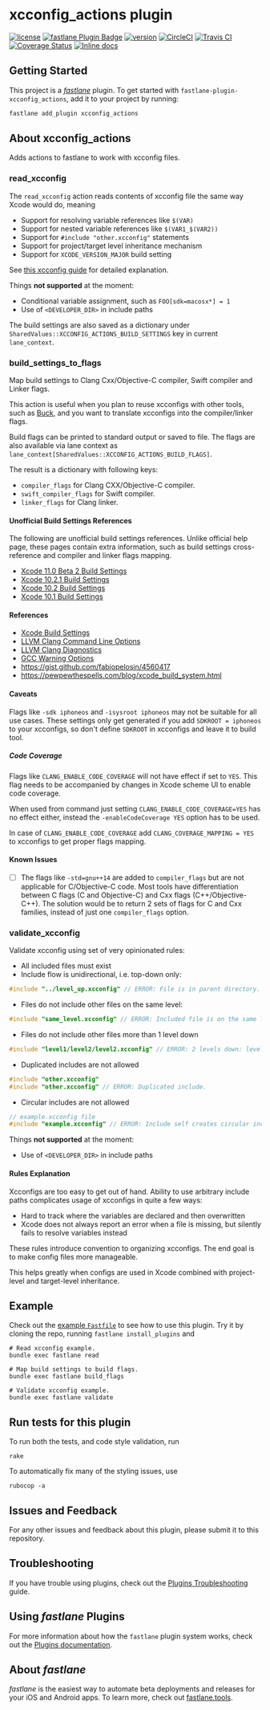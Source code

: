 # xcconfig_actions plugin

[![license](https://img.shields.io/github/license/mgrebenets/fastlane-plugin-xcconfig_actions.svg)](https://github.com/mgrebenets/fastlane-plugin-xcconfig_actions)
[![fastlane Plugin Badge](https://rawcdn.githack.com/fastlane/fastlane/master/fastlane/assets/plugin-badge.svg)](https://rubygems.org/gems/fastlane-plugin-xcconfig_actions)
[![version](https://img.shields.io/github/tag/mgrebenets/fastlane-plugin-xcconfig_actions.svg?color=green&label=version)](https://github.com/mgrebenets/fastlane-plugin-xcconfig_actions)
[![CircleCI](https://circleci.com/gh/mgrebenets/fastlane-plugin-xcconfig_actions.svg?style=svg)](https://circleci.com/gh/mgrebenets/fastlane-plugin-xcconfig_actions)
[![Travis CI](https://img.shields.io/travis/mgrebenets/fastlane-plugin-xcconfig_actions.svg?label=%20&logo=travis)](https://travis-ci.org/mgrebenets/fastlane-plugin-xcconfig_actions)
[![Coverage Status](https://coveralls.io/repos/github/mgrebenets/fastlane-plugin-xcconfig_actions/badge.svg)](https://coveralls.io/github/mgrebenets/fastlane-plugin-xcconfig_actions)
[![Inline docs](http://inch-ci.org/github/mgrebenets/fastlane-plugin-xcconfig_actions.svg)](http://inch-ci.org/github/mgrebenets/fastlane-plugin-xcconfig_actions)

## Getting Started

This project is a [_fastlane_](https://github.com/fastlane/fastlane) plugin. To get started with `fastlane-plugin-xcconfig_actions`, add it to your project by running:

```bash
fastlane add_plugin xcconfig_actions
```

## About xcconfig_actions

Adds actions to fastlane to work with xcconfig files.

### read_xcconfig

The `read_xcconfig` action reads contents of xcconfig file the same way Xcode would do, meaning

- Support for resolving variable references like `$(VAR)`
- Support for nested variable references like `$(VAR1_$(VAR2))`
- Support for `#include "other.xcconfig"` statements
- Support for project/target level inheritance mechanism
- Support for `XCODE_VERSION_MAJOR` build setting

See [this xcconfig guide](https://pewpewthespells.com/blog/xcconfig_guide.html) for detailed explanation.

Things **not supported** at the moment:

- Conditional variable assignment, such as `FOO[sdk=macosx*] = 1`
- Use of `<DEVELOPER_DIR>` in include paths

The build settings are also saved as a dictionary under `SharedValues::XCCONFIG_ACTIONS_BUILD_SETTINGS` key in current `lane_context`.

### build_settings_to_flags

Map build settings to Clang Cxx/Objective-C compiler, Swift compiler and Linker flags.

This action is useful when you plan to reuse xcconfigs with other tools, such as [Buck](https://buckbuild.com/), and you want to translate xcconfigs into the compiler/linker flags.

Build flags can be printed to standard output or saved to file.
The flags are also available via lane context as `lane_context[SharedValues::XCCONFIG_ACTIONS_BUILD_FLAGS]`.

The result is a dictionary with following keys:

- `compiler_flags` for Clang CXX/Objective-C compiler.
- `swift_compiler_flags` for Swift compiler.
- `linker_flags` for Clang linker.

<!-- TODO: Add info on how it works. -->

#### Unofficial Build Settings References

The following are unofficial build settings references.
Unlike official help page, these pages contain extra information, such as build settings cross-reference and compiler and linker flags mapping.

- [Xcode 11.0 Beta 2 Build Settings](lib/fastlane/plugin/xcconfig_actions/helper/xcspecs/11.0/README.md)
- [Xcode 10.2.1 Build Settings](lib/fastlane/plugin/xcconfig_actions/helper/xcspecs/10.2.1/README.md)
- [Xcode 10.2 Build Settings](lib/fastlane/plugin/xcconfig_actions/helper/xcspecs/10.2/README.md)
- [Xcode 10.1 Build Settings](lib/fastlane/plugin/xcconfig_actions/helper/xcspecs/10.1/README.md)


#### References

- [Xcode Build Settings](https://help.apple.com/xcode/mac/10.2/#/itcaec37c2a6)
- [LLVM Clang Command Line Options](https://clang.llvm.org/docs/ClangCommandLineReference.html)
- [LLVM Clang Diagnostics](https://clang.llvm.org/docs/DiagnosticsReference.html)
- [GCC Warning Options](https://gcc.gnu.org/onlinedocs/gcc/Warning-Options.html)
- https://gist.github.com/fabiopelosin/4560417
- https://pewpewthespells.com/blog/xcode_build_system.html

#### Caveats

Flags like `-sdk iphoneos` and `-isysroot iphoneos` may not be suitable for all use cases.
These settings only get generated if you add `SDKROOT = iphoneos` to your xcconfigs, so don't define `SDKROOT` in xcconfigs and leave it to build tool.

##### Code Coverage

Flags like `CLANG_ENABLE_CODE_COVERAGE` will not have effect if set to `YES`.
This flag needs to be accompanied by changes in Xcode scheme UI to enable code coverage.

When used from command just setting `CLANG_ENABLE_CODE_COVERAGE=YES` has no effect either, instead the `-enableCodeCoverage YES` option has to be used.

In case of `CLANG_ENABLE_CODE_COVERAGE` add `CLANG_COVERAGE_MAPPING = YES` to xcconfigs to get proper flags mapping.

#### Known Issues

- [ ] The flags like `-std=gnu++14` are added to `compiler_flags` but are not applicable for C/Objective-C code.
Most tools have differentiation between C flags (C and Objective-C) and Cxx flags (C++/Objective-C++).
The solution would be to return 2 sets of flags for C and Cxx families, instead of just one `compiler_flags` option.

### validate_xcconfig

Validate xcconfig using set of very opinionated rules:

- All included files must exist
- Include flow is unidirectional, i.e. top-down only:

```c
#include "../level_up.xcconfig" // ERROR: File is in parent directory.
```

- Files do not include other files on the same level:

```c
#include "same_level.xcconfig" // ERROR: Included file is on the same level.
```

- Files do not include other files more than 1 level down

```c
#include "level1/level2/level2.xcconfig" // ERROR: 2 levels down: level1/level2.
```

- Duplicated includes are not allowed

```c
#include "other.xcconfig"
#include "other.xcconfig" // ERROR: Duplicated include.
```

- Circular includes are not allowed

```c
// example.xcconfig file
#include "example.xcconfig" // ERROR: Include self creates circular include.
```

Things **not supported** at the moment:

- Use of `<DEVELOPER_DIR>` in include paths

#### Rules Explanation

Xcconfigs are too easy to get out of hand.
Ability to use arbitrary include paths complicates usage of xcconfigs in quite a few ways:

- Hard to track where the variables are declared and then overwritten
- Xcode does not always report an error when a file is missing, but silently fails to resolve variables instead

These rules introduce convention to organizing xcconfigs.
The end goal is to make config files more manageable.

This helps greatly when configs are used in Xcode combined with project-level and target-level inheritance.

## Example

Check out the [example `Fastfile`](fastlane/Fastfile) to see how to use this plugin. Try it by cloning the repo, running `fastlane install_plugins` and

```shell
# Read xcconfig example.
bundle exec fastlane read

# Map build settings to build flags.
bundle exec fastlane build_flags

# Validate xcconfig example.
bundle exec fastlane validate
```

## Run tests for this plugin

To run both the tests, and code style validation, run

```shell
rake
```

To automatically fix many of the styling issues, use

```shell
rubocop -a
```

## Issues and Feedback

For any other issues and feedback about this plugin, please submit it to this repository.

## Troubleshooting

If you have trouble using plugins, check out the [Plugins Troubleshooting](https://docs.fastlane.tools/plugins/plugins-troubleshooting/) guide.

## Using _fastlane_ Plugins

For more information about how the `fastlane` plugin system works, check out the [Plugins documentation](https://docs.fastlane.tools/plugins/create-plugin/).

## About _fastlane_

_fastlane_ is the easiest way to automate beta deployments and releases for your iOS and Android apps. To learn more, check out [fastlane.tools](https://fastlane.tools).
